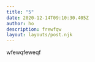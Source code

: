 ```yaml
---
title: "5"
date: 2020-12-14T09:10:30.405Z
author: ho
description: frewfqw
layout: layouts/post.njk
---
```

wfewqfeweqf